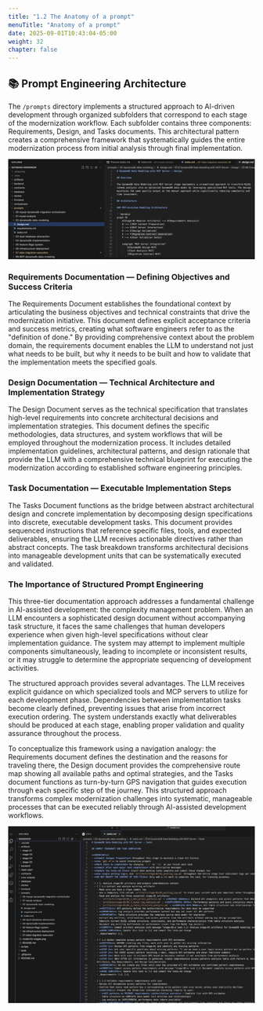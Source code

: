 ```yaml
---
title: "1.2 The Anatomy of a prompt"
menuTitle: "Anatomy of a prompt"
date: 2025-09-01T10:43:04-05:00
weight: 32
chapter: false
---
```


## 📚 Prompt Engineering Architecture

The `/prompts` directory implements a structured approach to AI-driven development through organized subfolders that correspond to each stage of the modernization workflow. Each subfolder contains three components: Requirements, Design, and Tasks documents. This architectural pattern creates a comprehensive framework that systematically guides the entire modernization process from initial analysis through final implementation.

![Prompts](/static/images/modernizer/1/workflow-prompt-01.png)

### Requirements Documentation — Defining Objectives and Success Criteria

The Requirements Document establishes the foundational context by articulating the business objectives and technical constraints that drive the modernization initiative. This document defines explicit acceptance criteria and success metrics, creating what software engineers refer to as the "definition of done." By providing comprehensive context about the problem domain, the requirements document enables the LLM to understand not just what needs to be built, but why it needs to be built and how to validate that the implementation meets the specified goals.

### Design Documentation — Technical Architecture and Implementation Strategy  

The Design Document serves as the technical specification that translates high-level requirements into concrete architectural decisions and implementation strategies. This document defines the specific methodologies, data structures, and system workflows that will be employed throughout the modernization process. It includes detailed implementation guidelines, architectural patterns, and design rationale that provide the LLM with a comprehensive technical blueprint for executing the modernization according to established software engineering principles.

### Task Documentation — Executable Implementation Steps

The Tasks Document functions as the bridge between abstract architectural design and concrete implementation by decomposing design specifications into discrete, executable development tasks. This document provides sequenced instructions that reference specific files, tools, and expected deliverables, ensuring the LLM receives actionable directives rather than abstract concepts. The task breakdown transforms architectural decisions into manageable development units that can be systematically executed and validated.

### The Importance of Structured Prompt Engineering

This three-tier documentation approach addresses a fundamental challenge in AI-assisted development: the complexity management problem. When an LLM encounters a sophisticated design document without accompanying task structure, it faces the same challenges that human developers experience when given high-level specifications without clear implementation guidance. The system may attempt to implement multiple components simultaneously, leading to incomplete or inconsistent results, or it may struggle to determine the appropriate sequencing of development activities.

The structured approach provides several advantages. The LLM receives explicit guidance on which specialized tools and MCP servers to utilize for each development phase. Dependencies between implementation tasks become clearly defined, preventing issues that arise from incorrect execution ordering. The system understands exactly what deliverables should be produced at each stage, enabling proper validation and quality assurance throughout the process.

To conceptualize this framework using a navigation analogy: the Requirements document defines the destination and the reasons for traveling there, the Design document provides the comprehensive route map showing all available paths and optimal strategies, and the Tasks document functions as turn-by-turn GPS navigation that guides execution through each specific step of the journey. This structured approach transforms complex modernization challenges into systematic, manageable processes that can be executed reliably through AI-assisted development workflows.

![Tasks](/static/images/modernizer/1/workflow-prompt-02.png)

